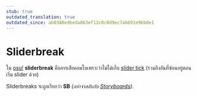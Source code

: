 ```yaml
---
stub: true
outdated_translation: true
outdated_since: ab0388ed6eda863ef12c8c0d9ec7ab691e9bb0e1
---
```


# Sliderbreak

ใน [osu!](/wiki/Game_mode/osu!) **sliderbreak** คือการเสียคอมโบเพราะว่าไม่ได้เก็บ [slider tick](/wiki/Beatmapping/Slider_tick) (รวมถึงอันที่ซ่อนอยู่ตอนเริ่ม slider ด้วย)

Sliderbreaks จะถูกเรียกว่า **SB** *(อย่าจำสลับกับ [Storyboards](/wiki/Storyboard))*.
